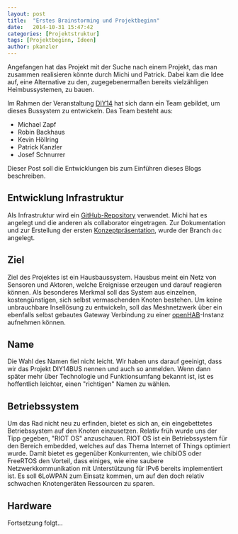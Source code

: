 ```yaml
---
layout: post
title:  "Erstes Brainstorming und Projektbeginn"
date:   2014-10-31 15:47:42
categories: [Projektstruktur]
tags: [Projektbeginn, Ideen]
author: pkanzler
---
```


Angefangen hat das Projekt mit der Suche nach einem Projekt, das man zusammen realisieren könnte durch Michi und Patrick.
Dabei kam die Idee auf, eine Alternative zu den, zugegebenermaßen bereits vielzähligen Heimbussystemen, zu bauen.

Im Rahmen der Veranstaltung [DIY14][diy14] hat sich dann ein Team gebildet, um dieses Bussystem zu entwickeln.
Das Team besteht aus:

* Michael Zapf
* Robin Backhaus
* Kevin Höllring
* Patrick Kanzler
* Josef Schnurrer

Dieser Post soll die Entwicklungen bis zum Einführen dieses Blogs beschreiben.

## Entwicklung Infrastruktur
Als Infrastruktur wird ein [GitHub-Repository][github] verwendet.
Michi hat es angelegt und die anderen als collaborator eingetragen.
Zur Dokumentation und zur Erstellung der ersten [Konzeptpräsentation][presentation], wurde der Branch `doc` angelegt.

## Ziel
Ziel des Projektes ist ein Hausbaussystem.
Hausbus meint ein Netz von Sensoren und Aktoren, welche Ereignisse erzeugen und darauf reagieren können.
Als besonderes Merkmal soll das System aus einzelnen, kostengünstigen, sich selbst vermaschenden Knoten bestehen.
Um keine unbrauchbare Insellösung zu entwickeln, soll das Meshnetzwerk über ein ebenfalls selbst gebautes Gateway Verbindung zu einer [openHAB][openhab]-Instanz aufnehmen können.

## Name
Die Wahl des Namen fiel nicht leicht.
Wir haben uns darauf geeinigt, dass wir das Projekt DIY14BUS nennen und auch so anmelden.
Wenn dann später mehr über Technologie und Funktionsumfang bekannt ist, ist es hoffentlich leichter, einen "richtigen" Namen zu wählen.

## Betriebssystem
Um das Rad nicht neu zu erfinden, bietet es sich an, ein eingebettetes Betriebssystem auf den Knoten einzusetzen.
Relativ früh wurde uns der Tipp gegeben, "RIOT OS" anzuschauen.
RIOT OS ist ein Betriebssystem für den Bereich embedded, welches auf das Thema Internet of Things optimiert wurde.
Damit bietet es gegenüber Konkurrenten, wie chibiOS oder FreeRTOS den Vorteil, dass einiges, wie eine saubere Netzwerkkommunikation mit Unterstützung für IPv6 bereits implementiert ist.
Es soll 6LoWPAN zum Einsatz kommen, um auf den doch relativ schwachen Knotengeräten Ressourcen zu sparen.

## Hardware


Fortsetzung folgt...



[diy14]: http://www7.cs.fau.de/de/teaching/diy-2014w/
[github]: https://github.com/michz/diy14bus
[presentation]: https://github.com/michz/diy14bus/tree/doc/doc
[openhab]: http://www.openhab.org/